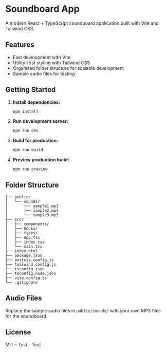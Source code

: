 # Soundboard App

A modern React + TypeScript soundboard application built with Vite and Tailwind CSS.

## Features

- Fast development with Vite
- Utility-first styling with Tailwind CSS
- Organized folder structure for scalable development
- Sample audio files for testing

## Getting Started

1. **Install dependencies:**
   ```sh
   npm install
   ```
2. **Run development server:**
   ```sh
   npm run dev
   ```
3. **Build for production:**
   ```sh
   npm run build
   ```
4. **Preview production build:**
   ```sh
   npm run preview
   ```

## Folder Structure

```
├── public/
│   └── sounds/
│       ├── sample1.mp3
│       ├── sample2.mp3
│       └── sample3.mp3
├── src/
│   ├── components/
│   ├── hooks/
│   ├── types/
│   ├── App.tsx
│   ├── index.css
│   └── main.tsx
├── index.html
├── package.json
├── postcss.config.js
├── tailwind.config.js
├── tsconfig.json
├── tsconfig.node.json
├── vite.config.ts
└── .gitignore
```

## Audio Files

Replace the sample audio files in `public/sounds/` with your own MP3 files for the soundboard.

## License

MIT - Test - Test
